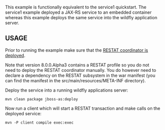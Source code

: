 This example is functionally equivalent to the service1 quickstart. The service1 example deployed a JAX-RS service to an
embedded container whereas this example deploys the same service into the wildfly application server.

USAGE
-----
Prior to running the example make sure that the [RESTAT coordinator is deployed](../../README.md#usage).

Note that version 8.0.0.Alpha3 contains a RESTAT profile so you do not need to deploy the RESTAT coordinator manually.
You do however need to declare a dependency on the RESTAT subsystem in the war manifest
(you can find the manifest in the src/main/resources/META-INF directory).

Deploy the service into a running wildfly applications server:

    mvn clean package jboss-as:deploy

Now run a client which will start a RESTAT transaction and make calls on the deployed service:

    mvn -P client compile exec:exec


